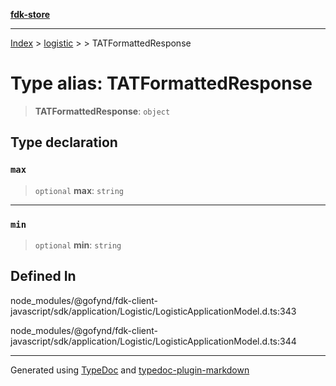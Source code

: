 [**fdk-store**](../../../README.md)
***

[Index](../../../API.md) > [logistic](../../README.md) > [<internal>](../README.md) > TATFormattedResponse

# Type alias: TATFormattedResponse

> **TATFormattedResponse**: `object`

## Type declaration

### `max`

> `optional` **max**: `string`

***

### `min`

> `optional` **min**: `string`

## Defined In

node\_modules/@gofynd/fdk-client-javascript/sdk/application/Logistic/LogisticApplicationModel.d.ts:343

node\_modules/@gofynd/fdk-client-javascript/sdk/application/Logistic/LogisticApplicationModel.d.ts:344

***
Generated using [TypeDoc](https://typedoc.org/) and [typedoc-plugin-markdown](https://www.npmjs.com/package/typedoc-plugin-markdown)

